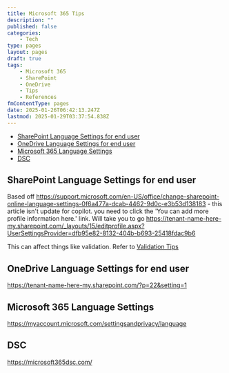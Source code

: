 ```yaml
---
title: Microsoft 365 Tips
description: ""
published: false
categories:
    - Tech
type: pages
layout: pages
draft: true
tags:
    - Microsoft 365
    - SharePoint
    - OneDrive
    - Tips
    - References
fmContentType: pages
date: 2025-01-26T06:42:13.247Z
lastmod: 2025-01-29T03:37:54.838Z
---
```


<!--- cSpell:disable --->
* [SharePoint Language Settings for end user](#sharepoint-language-settings-for-end-user)
* [OneDrive Language Settings for end user](#onedrive-language-settings-for-end-user)
* [Microsoft 365 Language Settings](#microsoft-365-language-settings)
* [DSC](#dsc)
<!--- cSpell:enable --->

## SharePoint Language Settings for end user

Based off <https://support.microsoft.com/en-US/office/change-sharepoint-online-language-settings-0f6a477a-dcab-4462-9d0c-e3b53d138183> - this article isn't update for copilot. you need to click the 'You can add more profile information here.' link. Will take you to go <https://tenant-name-here-my.sharepoint.com/_layouts/15/editprofile.aspx?UserSettingsProvider=dfb95e82-8132-404b-b693-25418fdac9b6>

This can affect things like validation. Refer to [Validation Tips](sharepoint-references.html#validation-tips)

## OneDrive Language Settings for end user

<https://tenant-name-here-my.sharepoint.com/?p=22&setting=1>

## Microsoft 365 Language Settings

<https://myaccount.microsoft.com/settingsandprivacy/language>

## DSC

<https://microsoft365dsc.com/>
